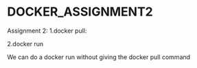 # DOCKER_ASSIGNMENT2

Assignment 2:
1.docker pull:

2.docker run 

We can do a docker run without giving the docker pull command
